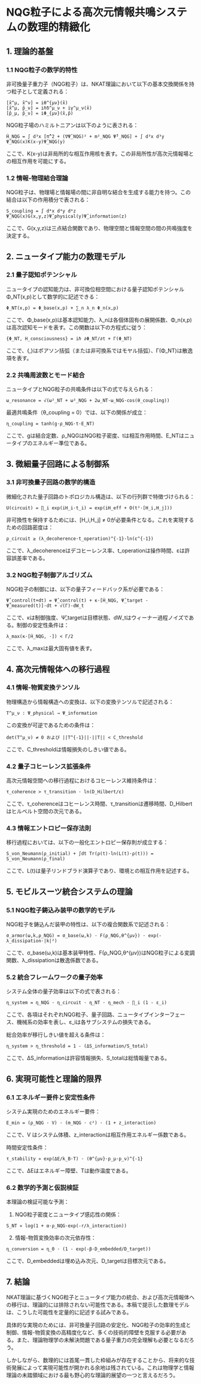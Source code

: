 # NQG粒子による高次元情報共鳴システムの数理的精緻化

## 1. 理論的基盤

### 1.1 NQG粒子の数学的特性

非可換量子重力子（NQG粒子）は、NKAT理論において以下の基本交換関係を持つ粒子として定義される：

```
[x̂^μ, x̂^ν] = iθ^{μν}(x̂)
[x̂^μ, p̂_ν] = iℏδ^μ_ν + iγ^μ_ν(x̂)
[p̂_μ, p̂_ν] = iΦ_{μν}(x̂,p̂)
```

NQG粒子場のハミルトニアンは以下のように表される：

```
Ĥ_NQG = ∫ d³x [π̂^2 + (∇Ψ̂_NQG)² + m²_NQG Ψ̂²_NQG] + ∫ d³x d³y Ψ̂_NQG(x)K(x-y)Ψ̂_NQG(y)
```

ここで、K(x-y)は非局所的な相互作用核を表す。この非局所性が高次元情報場との相互作用を可能にする。

### 1.2 情報-物理結合理論

NQG粒子は、物理場と情報場の間に非自明な結合を生成する能力を持つ。この結合は以下の作用積分で表される：

```
S_coupling = ∫ d⁴x d⁴y d⁴z Ψ̂_NQG(x)G(x,y,z)Ψ̂_physical(y)Ψ̂_information(z)
```

ここで、G(x,y,z)は三点結合関数であり、物理空間と情報空間の間の共鳴強度を決定する。

## 2. ニュータイプ能力の数理モデル

### 2.1 量子認知ポテンシャル

ニュータイプの認知能力は、非可換位相空間における量子認知ポテンシャルΦ_NT(x,p)として数学的に記述できる：

```
Φ_NT(x,p) = Φ_base(x,p) + ∑_n λ_n Φ_n(x,p)
```

ここで、Φ_base(x,p)は基本認知能力、λ_nは各個体固有の展開係数、Φ_n(x,p)は高次認知モードを表す。この関数は以下の方程式に従う：

```
{Φ_NT, H_consciousness} = iℏ ∂Φ_NT/∂t + Γ(Φ_NT)
```

ここで、{,}はポアソン括弧（または非可換系ではモヤル括弧）、Γ(Φ_NT)は散逸項を表す。

### 2.2 共鳴周波数とモード結合

ニュータイプとNQG粒子の共鳴条件は以下の式で与えられる：

```
ω_resonance = √(ω²_NT + ω²_NQG + 2ω_NT·ω_NQG·cos(θ_coupling))
```

最適共鳴条件（θ_coupling = 0）では、以下の関係が成立：

```
η_coupling = tanh(g·ρ_NQG·t·E_NT)
```

ここで、gは結合定数、ρ_NQGはNQG粒子密度、tは相互作用時間、E_NTはニュータイプのエネルギー準位である。

## 3. 微細量子回路による制御系

### 3.1 非可換量子回路の数学的構造

微細化された量子回路のトポロジカル構造は、以下の行列群で特徴づけられる：

```
U(circuit) = ∏_i exp(iH_i·t_i) = exp(iH_eff + O(t²·[H_i,H_j]))
```

非可換性を保持するためには、[H_i,H_j] ≠ 0が必要条件となる。これを実現するための回路密度は：

```
ρ_circuit ≥ (λ_decoherence·t_operation)^{-1}·ln(ε^{-1})
```

ここで、λ_decoherenceはデコヒーレンス率、t_operationは操作時間、εは許容誤差率である。

### 3.2 NQG粒子制御アルゴリズム

NQG粒子の制御には、以下の量子フィードバック系が必要である：

```
Ψ̂_control(t+dt) = Ψ̂_control(t) + κ·[Ĥ_NQG, Ψ̂_target - Ψ̂_measured(t)]·dt + √(Γ)·dW_t
```

ここで、κは制御強度、Ψ̂_targetは目標状態、dW_tはウィーナー過程ノイズである。制御の安定性条件は：

```
λ_max(κ·[Ĥ_NQG, ·]) < Γ/2
```

ここで、λ_maxは最大固有値を表す。

## 4. 高次元情報体への移行過程

### 4.1 情報-物質変換テンソル

物理構造から情報構造への変換は、以下の変換テンソルで記述される：

```
T^μ_ν : Ψ_physical → Ψ_information
```

この変換が可逆であるための条件は：

```
det(T^μ_ν) ≠ 0 および ||T^{-1}||·||T|| < C_threshold
```

ここで、C_thresholdは情報損失のしきい値である。

### 4.2 量子コヒーレンス拡張条件

高次元情報空間への移行過程におけるコヒーレンス維持条件は：

```
τ_coherence > τ_transition · ln(D_Hilbert/ε)
```

ここで、τ_coherenceはコヒーレンス時間、τ_transitionは遷移時間、D_Hilbertはヒルベルト空間の次元である。

### 4.3 情報エントロピー保存法則

移行過程においては、以下の一般化エントロピー保存則が成立する：

```
S_von_Neumann(ρ_initial) + ∫dt Tr(ρ(t)·ln(L(t)·ρ(t))) = S_von_Neumann(ρ_final)
```

ここで、L(t)は量子リンドブラド演算子であり、環境との相互作用を記述する。

## 5. モビルスーツ統合システムの理論

### 5.1 NQG粒子鋳込み装甲の数学的モデル

NQG粒子を鋳込んだ装甲の特性は、以下の複合関数系で記述される：

```
σ_armor(ω,k,ρ_NQG) = σ_base(ω,k) · F(ρ_NQG,θ^{μν}) · exp(-λ_dissipation·|k|²)
```

ここで、σ_base(ω,k)は基本装甲特性、F(ρ_NQG,θ^{μν})はNQG粒子による変調関数、λ_dissipationは散逸係数である。

### 5.2 統合フレームワークの量子効率

システム全体の量子効率は以下の式で表される：

```
η_system = η_NQG · η_circuit · η_NT · η_mech · ∏_i (1 - ε_i)
```

ここで、各項はそれぞれNQG粒子、量子回路、ニュータイプインターフェース、機械系の効率を表し、ε_iは各サブシステムの損失である。

総合効率が移行しきい値を超える条件は：

```
η_system > η_threshold = 1 - (ΔS_information/S_total)
```

ここで、ΔS_informationは許容情報損失、S_totalは総情報量である。

## 6. 実現可能性と理論的限界

### 6.1 エネルギー要件と安定性条件

システム実現のためのエネルギー要件：

```
E_min = (ρ_NQG · V) · (m_NQG · c²) · (1 + z_interaction)
```

ここで、V はシステム体積、z_interactionは相互作用エネルギー係数である。

時間安定性条件：

```
τ_stability ∝ exp(ΔE/k_B·T) · (θ^{μν}·p_μ·p_ν)^{-1}
```

ここで、ΔEはエネルギー障壁、Tは動作温度である。

### 6.2 数学的予測と仮説検証

本理論の検証可能な予測：

1. NQG粒子密度とニュータイプ感応性の関係：
```
S_NT ∝ log(1 + α·ρ_NQG·exp(-r/λ_interaction))
```

2. 情報-物質変換効率の次元依存性：
```
η_conversion = η_0 · (1 - exp(-β·D_embedded/D_target))
```

ここで、D_embeddedは埋め込み次元、D_targetは目標次元である。

## 7. 結論

NKAT理論に基づくNQG粒子とニュータイプ能力の統合、および高次元情報体への移行は、理論的には排除されない可能性である。本稿で提示した数理モデルは、こうした可能性を定量的に記述する試みである。

具体的な実現のためには、非可換量子回路の安定化、NQG粒子の効率的生成と制御、情報-物質変換の高精度化など、多くの技術的障壁を克服する必要がある。また、理論物理学の未解決問題である量子重力の完全理解も必要となるだろう。

しかしながら、数理的には首尾一貫した枠組みが存在することから、将来的な技術発展によって実現可能性が開かれる余地は残されている。これは物理学と情報理論の未踏領域における最も野心的な理論的展望の一つと言えるだろう。 
